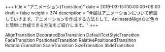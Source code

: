 +++
title = "アニメーション(Transition)"
date = 2019-03-15T00:00:00+09:00
draft = false
weight = 374
description = "今回はアニメーションについて解説していきます。アニメーションを作成する方法として、AnimatedAlignなど色々と簡単に作成できる方法をご紹介します。"
+++


AlignTransition
DecoratedBoxTransition
DefaultTextStyleTransition
FadeTransition
PositionedTransition
RelativePositionedTransition
RotationTransition
ScaleTransition
SizeTransition
SlideTransition
